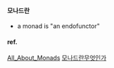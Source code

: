 #### 모나드란

- a monad is "an endofunctor"

#### ref.

[All_About_Monads](https://wiki.haskell.org/All_About_Monads#Introduction)
[모나드란무엇인가](https://ence2.github.io/2020/11/%EB%AA%A8%EB%82%98%EB%93%9Cmonad%EB%9E%80-%EB%AC%B4%EC%97%87%EC%9D%B8%EA%B0%80/#:~:text=%EC%97%AD%EC%82%AC%EC%A0%81%EC%9C%BC%EB%A1%9C%20%EB%B3%B4%EB%A9%B4%20%EB%AA%A8%EB%82%98%EB%93%9C%EB%8A%94,%EC%9E%85%EC%B6%9C%EB%A0%A5%EC%97%90%20%ED%95%9C%EC%A0%95%EB%90%98%EC%A7%80%20%EC%95%8A%EC%8A%B5%EB%8B%88%EB%8B%A4)
